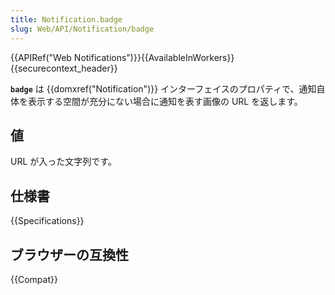 ```yaml
---
title: Notification.badge
slug: Web/API/Notification/badge
---
```

{{APIRef("Web Notifications")}}{{AvailableInWorkers}}{{securecontext_header}}

**`badge`** は {{domxref("Notification")}} インターフェイスのプロパティで、通知自体を表示する空間が充分にない場合に通知を表す画像の URL を返します。

## 値

URL が入った文字列です。

## 仕様書

{{Specifications}}

## ブラウザーの互換性

{{Compat}}
